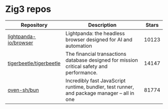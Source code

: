 # Zig3 repos

| Repository                                                            | Description                                                                                | Stars |
| --------------------------------------------------------------------- | ------------------------------------------------------------------------------------------ | ----- |
| [lightpanda-io/browser](https://github.com/lightpanda-io/browser)     | Lightpanda: the headless browser designed for AI and automation                            | 10123 |
| [tigerbeetle/tigerbeetle](https://github.com/tigerbeetle/tigerbeetle) | The financial transactions database designed for mission critical safety and performance.  | 14147 |
| [oven-sh/bun](https://github.com/oven-sh/bun)                         | Incredibly fast JavaScript runtime, bundler, test runner, and package manager – all in one | 81774 |
